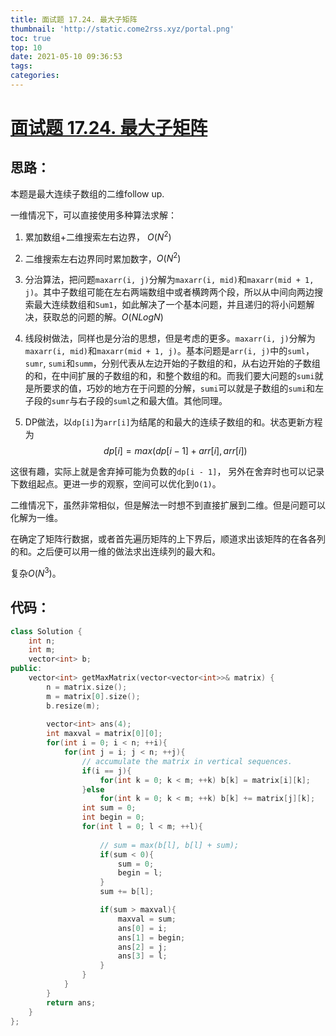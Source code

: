 ```yaml
---
title: 面试题 17.24. 最大子矩阵
thumbnail: 'http://static.come2rss.xyz/portal.png'
toc: true
top: 10
date: 2021-05-10 09:36:53
tags:
categories:
---
```




# [面试题 17.24. 最大子矩阵](https://leetcode-cn.com/problems/max-submatrix-lcci/)



## 思路：

本题是最大连续子数组的二维follow up.

一维情况下，可以直接使用多种算法求解：

1. 累加数组+二维搜索左右边界， $O(N^2)$

2. 二维搜索左右边界同时累加数字，$O(N^2)$

3. 分治算法，把问题`maxarr(i, j)`分解为`maxarr(i, mid)`和`maxarr(mid + 1, j)`。其中子数组可能在左右两端数组中或者横跨两个段，所以从中间向两边搜索最大连续数组和`Sum1`，如此解决了一个基本问题，并且递归的将小问题解决，获取总的问题的解。$O(NLogN)$

4. 线段树做法，同样也是分治的思想，但是考虑的更多。`maxarr(i, j)`分解为`maxarr(i, mid)`和`maxarr(mid + 1, j)`。基本问题是`arr(i, j)`中的`suml`，`sumr`, `sumi`和`summ`，分别代表从左边开始的子数组的和，从右边开始的子数组的和，在中间扩展的子数组的和，和整个数组的和。而我们要大问题的`sumi`就是所要求的值，巧妙的地方在于问题的分解，`sumi`可以就是子数组的`sumi`和左子段的`sumr`与右子段的`suml`之和最大值。其他同理。

5. DP做法，以`dp[i]`为`arr[i]`为结尾的和最大的连续子数组的和。状态更新方程为
   $$
   dp[i] = max(dp[i - 1] + arr[i], arr[i])
   $$

这很有趣，实际上就是舍弃掉可能为负数的`dp[i - 1]`， 另外在舍弃时也可以记录下数组起点。更进一步的观察，空间可以优化到`O(1)`。



二维情况下，虽然非常相似，但是解法一时想不到直接扩展到二维。但是问题可以化解为一维。

在确定了矩阵行数据，或者首先遍历矩阵的上下界后，顺道求出该矩阵的在各各列的和。之后便可以用一维的做法求出连续列的最大和。

复杂$O(N^3)$。

<!-- more -->

## 代码：

```c++
class Solution {
    int n;
    int m;
    vector<int> b;
public:
    vector<int> getMaxMatrix(vector<vector<int>>& matrix) {
        n = matrix.size();
        m = matrix[0].size();
        b.resize(m);
        
        vector<int> ans(4);
        int maxval = matrix[0][0];
        for(int i = 0; i < n; ++i){            
            for(int j = i; j < n; ++j){
                // accumulate the matrix in vertical sequences.
                if(i == j){
                    for(int k = 0; k < m; ++k) b[k] = matrix[i][k];
                }else
                    for(int k = 0; k < m; ++k) b[k] += matrix[j][k];
                int sum = 0;
                int begin = 0;
                for(int l = 0; l < m; ++l){
                    
                    // sum = max(b[l], b[l] + sum);
                    if(sum < 0){
                        sum = 0;
                        begin = l;
                    }
                    sum += b[l];

                    if(sum > maxval){
                        maxval = sum;
                        ans[0] = i;
                        ans[1] = begin;
                        ans[2] = j;
                        ans[3] = l;
                    }
                }        
            }
        }
        return ans;
    }
};
```

